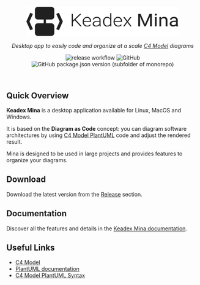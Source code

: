 <p align="center">
  <img src="./public//mina-logo-full.png" width="400" alt="Keadex Battisti Logo" />
</p>
<p align="center"><i>Desktop app to easily code and organize at a scale <a href="https://c4model.com/" target="_blank">C4 Model</a> diagrams</i></p>
<div align="center">

![release workflow](https://github.com/keadex/keadex/actions/workflows/release-mina.yml/badge.svg)
![GitHub](https://img.shields.io/github/license/keadex/keadex)
![GitHub package.json version (subfolder of monorepo)](https://img.shields.io/github/package-json/v/keadex/keadex?filename=apps%2Fkeadex-mina%2Fpackage.json)

</div>

<br>

## Quick Overview

**Keadex Mina** is a desktop application available for Linux, MacOS and Windows.

It is based on the **Diagram as Code** concept: you can diagram software architectures by using [C4 Model PlantUML](https://github.com/plantuml-stdlib/C4-PlantUML) code and adjust the rendered result.

Mina is designed to be used in large projects and provides features to organize your diagrams.

## Download

Download the latest version from the [Release](https://github.com/keadex/keadex/releases) section.

## Documentation

Discover all the features and details in the [Keadex Mina documentation](TODO).

## Useful Links

- [C4 Model](https://c4model.com/)
- [PlantUML documentation](https://plantuml.com/)
- [C4 Model PlantUML Syntax](https://github.com/plantuml-stdlib/C4-PlantUML)
